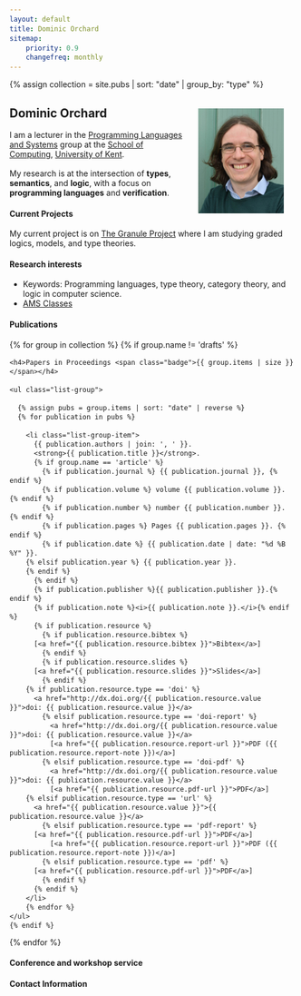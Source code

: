 ```yaml
---
layout: default
title: Dominic Orchard
sitemap:
    priority: 0.9
    changefreq: monthly
---
```


{% assign collection = site.pubs | sort: "date" | group_by: "type" %}

<img src="images/face.jpg" style="float:right;padding:20px;" width="30%" alt="Dominic Orchard's photo">

<h2>Dominic Orchard</h2>
I am a lecturer in the <a href="https://research.kent.ac.uk/programming-languages-systems/">Programming Languages and Systems</a> group at the
<a href="https://www.kent.ac.uk/computing">School of Computing</a>,
<a href="http://www.kent.ac.uk"> University of Kent</a>.
<br><br>
My research is at the intersection of <strong>types</strong>, <strong>semantics</strong>,
and <strong>logic</strong>, with a focus on <strong>programming languages</strong> and <strong>verification</strong>.

#### Current Projects

My current project is
on <a href="https://granule-project.github.io/">The Granule
Project</a> where I am studying graded logics, models, and type theories.

#### Research interests

- Keywords: Programming languages, type theory, category theory, and logic in computer science.
- [AMS Classes](/AMS-classes.html)

#### Publications

{% for group in collection %}
    {% if group.name != 'drafts' %}

    <h4>Papers in Proceedings <span class="badge">{{ group.items | size }}</span></h4>

    <ul class="list-group">

      {% assign pubs = group.items | sort: "date" | reverse %}
      {% for publication in pubs %}

        <li class="list-group-item">
          {{ publication.authors | join: ', ' }}.
          <strong>{{ publication.title }}</strong>.
          {% if group.name == 'article' %}
            {% if publication.journal %} {{ publication.journal }}, {% endif %}
            {% if publication.volume %} volume {{ publication.volume }}. {% endif %}
            {% if publication.number %} number {{ publication.number }}. {% endif %}
            {% if publication.pages %} Pages {{ publication.pages }}. {% endif %}
            {% if publication.date %} {{ publication.date | date: "%d %B %Y" }}.
	    {% elsif publication.year %} {{ publication.year }}.
	    {% endif %}          
          {% endif %}
          {% if publication.publisher %}{{ publication.publisher }}.{% endif %}
          {% if publication.note %}<i>{{ publication.note }}.</i>{% endif %}
          {% if publication.resource %}
            {% if publication.resource.bibtex %}
	      [<a href="{{ publication.resource.bibtex }}">Bibtex</a>]
            {% endif %}
            {% if publication.resource.slides %}
	      [<a href="{{ publication.resource.slides }}">Slides</a>]
            {% endif %} 
	    {% if publication.resource.type == 'doi' %}
	      <a href="http://dx.doi.org/{{ publication.resource.value }}">doi: {{ publication.resource.value }}</a>
            {% elsif publication.resource.type == 'doi-report' %}
              <a href="http://dx.doi.org/{{ publication.resource.value }}">doi: {{ publication.resource.value }}</a>
              [<a href="{{ publication.resource.report-url }}">PDF ({{ publication.resource.report-note }})</a>]
            {% elsif publication.resource.type == 'doi-pdf' %}
              <a href="http://dx.doi.org/{{ publication.resource.value }}">doi: {{ publication.resource.value }}</a>
              [<a href="{{ publication.resource.pdf-url }}">PDF</a>]                              
	    {% elsif publication.resource.type == 'url' %}
	      <a href="{{ publication.resource.value }}">{{ publication.resource.value }}</a>
            {% elsif publication.resource.type == 'pdf-report' %}
	      [<a href="{{ publication.resource.pdf-url }}">PDF</a>]
              [<a href="{{ publication.resource.report-url }}">PDF ({{ publication.resource.report-note }})</a>]
            {% elsif publication.resource.type == 'pdf' %}
	      [<a href="{{ publication.resource.pdf-url }}">PDF</a>]
            {% endif %}
          {% endif %}
        </li>
        {% endfor %}        
    </ul>
    {% endif %}
{% endfor %}  

#### Conference and workshop service

<h4>Contact Information</h4>


